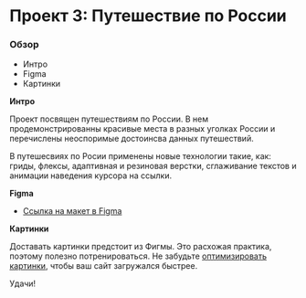 # Проект 3: Путешествие по России

### Обзор
* Интро
* Figma
* Картинки

**Интро**

Проект посвящен путешествиям по России. В нем продемонстрированны красивые места в разных уголках России и перечислены неоспоримые достоинсва данных путешествий.

В путешесвиях по Росии применены новые технологии такие, как: гриды, флексы, адаптивная и резиновая верстки, сглаживание текстов и анимации наведения курсора на ссылки.

**Figma**

* [Ссылка на макет в Figma](https://www.figma.com/file/OyRWEjU6wBwRe1hapzQoLx/Sprint-3%3A-Russia-%2F-desktop-%2B-mobile?node-id=28503%3A0)

**Картинки**

Доставать картинки предстоит из Фигмы. Это расхожая практика, поэтому полезно потренироваться.
Не забудьте [оптимизировать картинки](https://tinypng.com/), чтобы ваш сайт загружался быстрее.

Удачи!
